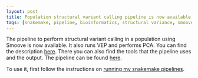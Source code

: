 ```yaml
---
layout: post
title: Population structural variant calling pipeline is now available 
tags: [snakemake, pipeline, bioinformatics, structural variance, smoove, vep]
---
```


The pipeline to perform structural variant calling in a population using Smoove is now available. It also runs VEP and performs PCA.
You can find the description [here](https://carolinapb.github.io/population-structural-var-calling-smoove/). There you can also find the tools that the pipeline uses and the output.
The pipeline can be found [here](https://github.com/CarolinaPB/population-structural-var-calling-smoove/tree/single_run).  


To use it, first follow the instructions on [running my snakemake pipelines](https://carolinapb.github.io/2021-06-23-how-to-run-my-pipelines/).

